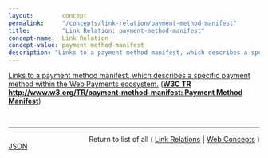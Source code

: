 ```yaml
---
layout:        concept
permalink:     "/concepts/link-relation/payment-method-manifest"
title:         "Link Relation: payment-method-manifest"
concept-name:  Link Relation
concept-value: payment-method-manifest
description: "Links to a payment method manifest, which describes a specific payment method within the Web Payments ecosystem."
---
```


[Links to a payment method manifest, which describes a specific payment method within the Web Payments ecosystem.](https://www.w3.org/TR/payment-method-manifest/#payment-method-manifest-link "Read documentation for Link Relation &#34;payment-method-manifest&#34;") (**[W3C TR http://www.w3.org/TR/payment-method-manifest: Payment Method Manifest](/specs/W3C/TR/payment-method-manifest "This specification defines the machine-readable manifest file, known as a payment method manifest, describing how a payment method participates in the Web Payments ecosystem, and how such files are to be used.")**)

<br/>
<hr/>

<p style="float : left"><a href="./payment-method-manifest.json" title="JSON representing this particular Web Concept value">JSON</a></p>
<p style="text-align: right">Return to list of all ( <a href="../link-relation/">Link Relations</a> | <a href="../">Web Concepts</a> )</p>
